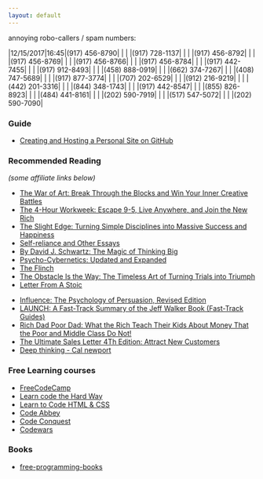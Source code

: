 ```yaml
---
layout: default
---
```


annoying robo-callers / spam numbers:

|12/15/2017|16:45|(917) 456-8790|
| | |(917) 728-1137|
| | |(917) 456-8792|
| | |(917) 456-8769|
| | |(917) 456-8766|
| | |(917) 456-8784|
| | |(917) 442-7455|
| | |(917) 912-8493|
| | |(458) 888-0919|
| | |(662) 374-7267|
| | |(408) 747-5689|
| | |(917) 877-3774|
| | |(707) 202-6529|
| | |(912) 216-9219|
| | |(442) 201-3316|
| | |(844) 348-1743|
| | |(917) 442-8547|
| | |(855) 826-8923|
| | |(484) 441-8161|
| | |(202) 590-7919|
| | |(517) 547-5072|
| | |(202) 590-7090|



### Guide
* [Creating and Hosting a Personal Site on GitHub](http://jmcglone.com/guides/github-pages/)

### Recommended Reading
<em>(some affiliate links below)</em>
- <a target="_blank" href="https://www.amazon.com/gp/product/1936891026/ref=as_li_tl?ie=UTF8&camp=1789&creative=9325&creativeASIN=1936891026&linkCode=as2&tag=yeungndev-20&linkId=f879e88d38a0b9e28a10a7ba60bcf14b">The War of Art: Break Through the Blocks and Win Your Inner Creative Battles</a><img src="//ir-na.amazon-adsystem.com/e/ir?t=yeungndev-20&l=am2&o=1&a=1936891026" width="1" height="1" border="0" alt="" style="border:none !important; margin:0px !important;" />
- <a target="_blank" href="https://www.amazon.com/gp/product/0307465357/ref=as_li_tl?ie=UTF8&camp=1789&creative=9325&creativeASIN=0307465357&linkCode=as2&tag=yeungndev-20&linkId=7766ffcc70153420bea6dcd37964625b">The 4-Hour Workweek: Escape 9-5, Live Anywhere, and Join the New Rich</a><img src="//ir-na.amazon-adsystem.com/e/ir?t=yeungndev-20&l=am2&o=1&a=0307465357" width="1" height="1" border="0" alt="" style="border:none !important; margin:0px !important;" />
- <a target="_blank" href="https://www.amazon.com/gp/product/1626340463/ref=as_li_tl?ie=UTF8&camp=1789&creative=9325&creativeASIN=1626340463&linkCode=as2&tag=yeungndev-20&linkId=67bfabc6feaa4755b18362d965e9ebcd">The Slight Edge: Turning Simple Disciplines into Massive Success and Happiness</a><img src="//ir-na.amazon-adsystem.com/e/ir?t=yeungndev-20&l=am2&o=1&a=1626340463" width="1" height="1" border="0" alt="" style="border:none !important; margin:0px !important;" />
- <a target="_blank" href="https://www.amazon.com/gp/product/1463772114/ref=as_li_tl?ie=UTF8&camp=1789&creative=9325&creativeASIN=1463772114&linkCode=as2&tag=yeungndev-20&linkId=7f3b6bb194cf2b05dc25c08325db3312">Self-reliance and Other Essays</a><img src="//ir-na.amazon-adsystem.com/e/ir?t=yeungndev-20&l=am2&o=1&a=1463772114" width="1" height="1" border="0" alt="" style="border:none !important; margin:0px !important;" />
- <a target="_blank" href="https://www.amazon.com/gp/product/B004W3HI9W/ref=as_li_tl?ie=UTF8&camp=1789&creative=9325&creativeASIN=B004W3HI9W&linkCode=as2&tag=yeungndev-20&linkId=dc7042af0dc097fe1b5e87110464ff1f">By David J. Schwartz: The Magic of Thinking Big</a><img src="//ir-na.amazon-adsystem.com/e/ir?t=yeungndev-20&l=am2&o=1&a=B004W3HI9W" width="1" height="1" border="0" alt="" style="border:none !important; margin:0px !important;" />
- <a target="_blank" href="https://www.amazon.com/gp/product/0399176136/ref=as_li_tl?ie=UTF8&camp=1789&creative=9325&creativeASIN=0399176136&linkCode=as2&tag=yeungndev-20&linkId=f7ccd58c518eba3b33db8421e679f651">Psycho-Cybernetics: Updated and Expanded</a><img src="//ir-na.amazon-adsystem.com/e/ir?t=yeungndev-20&l=am2&o=1&a=0399176136" width="1" height="1" border="0" alt="" style="border:none !important; margin:0px !important;" />
- <a target="_blank" href="https://www.amazon.com/gp/product/B00NLJHGOA/ref=as_li_tl?ie=UTF8&camp=1789&creative=9325&creativeASIN=B00NLJHGOA&linkCode=as2&tag=yeungndev-20&linkId=64550ed9f06e62288f72bea61002c016">The Flinch</a><img src="//ir-na.amazon-adsystem.com/e/ir?t=yeungndev-20&l=am2&o=1&a=B00NLJHGOA" width="1" height="1" border="0" alt="" style="border:none !important; margin:0px !important;" />
- <a target="_blank" href="https://www.amazon.com/gp/product/1591846358/ref=as_li_tl?ie=UTF8&camp=1789&creative=9325&creativeASIN=1591846358&linkCode=as2&tag=yeungndev-20&linkId=22205a8d71bfc4d5dad2d8214eddea03">The Obstacle Is the Way: The Timeless Art of Turning Trials into Triumph</a><img src="//ir-na.amazon-adsystem.com/e/ir?t=yeungndev-20&l=am2&o=1&a=1591846358" width="1" height="1" border="0" alt="" style="border:none !important; margin:0px !important;" />
- <a target="_blank" href="https://www.amazon.com/gp/product/1521716587/ref=as_li_tl?ie=UTF8&camp=1789&creative=9325&creativeASIN=1521716587&linkCode=as2&tag=yeungndev-20&linkId=4e0e71d7cde522feed7c3fb62f69aeb0">Letter From A Stoic</a><img src="//ir-na.amazon-adsystem.com/e/ir?t=yeungndev-20&l=am2&o=1&a=1521716587" width="1" height="1" border="0" alt="" style="border:none !important; margin:0px !important;" />
* <a target="_blank" href="https://www.amazon.com/gp/product/006124189X/ref=as_li_tl?ie=UTF8&camp=1789&creative=9325&creativeASIN=006124189X&linkCode=as2&tag=yeungndev-20&linkId=6fcebe2baef333dec964407b43c5c593">Influence: The Psychology of Persuasion, Revised Edition</a><img src="//ir-na.amazon-adsystem.com/e/ir?t=yeungndev-20&l=am2&o=1&a=006124189X" width="1" height="1" border="0" alt="" style="border:none !important; margin:0px !important;" />
* <a target="_blank" href="https://www.amazon.com/gp/product/B0145M39N8/ref=as_li_tl?ie=UTF8&camp=1789&creative=9325&creativeASIN=B0145M39N8&linkCode=as2&tag=yeungndev-20&linkId=2d31d047d9cd660d655a767772242cc1">LAUNCH: A Fast-Track Summary of the Jeff Walker Book (Fast-Track Guides)</a><img src="//ir-na.amazon-adsystem.com/e/ir?t=yeungndev-20&l=am2&o=1&a=B0145M39N8" width="1" height="1" border="0" alt="" style="border:none !important; margin:0px !important;" />
* <a target="_blank" href="https://www.amazon.com/gp/product/1612680194/ref=as_li_tl?ie=UTF8&camp=1789&creative=9325&creativeASIN=1612680194&linkCode=as2&tag=yeungndev-20&linkId=683dccd9b68313784bf6c96a55da148b">Rich Dad Poor Dad: What the Rich Teach Their Kids About Money That the Poor and Middle Class Do Not!</a><img src="//ir-na.amazon-adsystem.com/e/ir?t=yeungndev-20&l=am2&o=1&a=1612680194" width="1" height="1" border="0" alt="" style="border:none !important; margin:0px !important;" />
* [The Ultimate Sales Letter 4Th Edition: Attract New Customers](https://www.amazon.com/Ultimate-Sales-Letter-4Th-Customers-ebook/dp/B004J35JFU)
* [Deep thinking - Cal newport]()

### Free Learning courses
* [FreeCodeCamp](https://www.freecodecamp.org)
* [Learn code the Hard Way](https://learncodethehardway.org/)
* [Learn to Code HTML & CSS](https://learn.shayhowe.com/)
* [Code Abbey](http://www.codeabbey.com/)
* [Code Conquest](http://www.codeconquest.com/)
* [Codewars](https://www.codewars.com/)

### Books 
* [free-programming-books](https://github.com/EbookFoundation/free-programming-books/blob/master/free-programming-books.md)